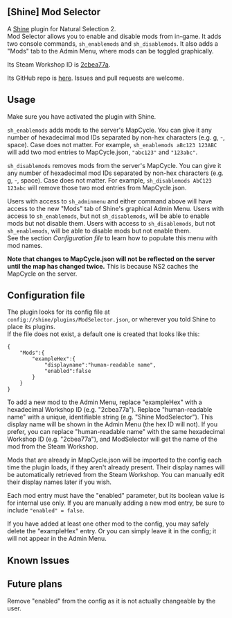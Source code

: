 ## [Shine] Mod Selector
A [Shine](https://github.com/Person8880/Shine) plugin for Natural Selection 2.  
Mod Selector allows you to enable and disable mods from in-game. It adds two console commands, `sh_enablemods` and `sh_disablemods`. It also adds a "Mods" tab to the Admin Menu, where mods can be toggled graphically.   

Its Steam Workshop ID is [2cbea77a](https://steamcommunity.com/sharedfiles/filedetails/?id=750692218).  

Its GitHub repo is [here](https://github.com/keatsandyeats/Shine-ModSelector). Issues and pull requests are welcome.  

## Usage  
Make sure you have activated the plugin with Shine.    

`sh_enablemods` adds mods to the server's MapCycle. You can give it any number of hexadecimal mod IDs separated by non-hex characters (e.g. g, -, space). Case does not matter.
For example, `sh_enablemods aBc123 123ABC` will add two mod entries to MapCycle.json, `"abc123"` and `"123abc"`. 

`sh_disablemods` removes mods from the server's MapCycle. You can give it any number of hexadecimal mod IDs separated by non-hex characters (e.g. g, -, space). Case does not matter.
For example, `sh_disablemods AbC123 123abc` will remove those two mod entries from MapCycle.json.  

Users with access to `sh_adminmenu` and either command above will have access to the new "Mods" tab of Shine's graphical Admin Menu.
Users with access to `sh_enablemods`, but not `sh_disablemods`, will be able to enable mods but not disable them. Users with access to `sh_disablemods`, but not `sh_enablemods`, will be able to disable mods but not enable them.  
See the section *Configuration file* to learn how to populate this menu with mod names.    

**Note that changes to MapCycle.json will not be reflected on the server until the map has changed twice.** This is because NS2 caches the MapCycle on the server.  


## Configuration file  
The plugin looks for its config file at `config://shine/plugins/ModSelector.json`, or wherever you told Shine to place its plugins.  
If the file does not exist, a default one is created that looks like this:  
````    
{
	"Mods":{
		"exampleHex":{
			"displayname":"human-readable name",
			"enabled":false
		}
	}
}  
````  
To add a new mod to the Admin Menu, replace "exampleHex" with a hexadecimal Workshop ID (e.g. "2cbea77a"). Replace "human-readable name" with a unique, identifiable string (e.g. "Shine ModSelector"). This display name will be shown in the Admin Menu (the hex ID will not). If you prefer, you can replace "human-readable name" with the same hexadecimal Workshop ID (e.g. "2cbea77a"), and ModSelector will get the name of the mod from the Steam Workshop.  

Mods that are already in MapCycle.json will be imported to the config each time the plugin loads, if they aren't already present. Their display names will be automatically retrieved from the Steam Workshop. You can manually edit their display names later if you wish.   

Each mod entry must have the "enabled" parameter, but its boolean value is for internal use only. If you are manually adding a new mod entry, be sure to include `"enabled" = false`.  

If you have added at least one other mod to the config, you may safely delete the "exampleHex" entry. Or you can simply leave it in the config; it will not appear in the Admin Menu.  

## Known Issues  

## Future plans  
Remove "enabled" from the config as it is not actually changeable by the user.  
